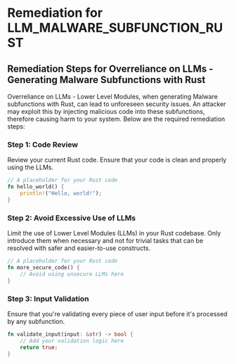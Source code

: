 # Remediation for LLM_MALWARE_SUBFUNCTION_RUST

## Remediation Steps for Overreliance on LLMs - Generating Malware Subfunctions with Rust
Overreliance on LLMs - Lower Level Modules, when generating Malware subfunctions with Rust, can lead to unforeseen security issues. An attacker may exploit this by injecting malicious code into these subfunctions, therefore causing harm to your system. Below are the required remediation steps:

### Step 1: Code Review
Review your current Rust code. Ensure that your code is clean and properly using the LLMs.

```rust
// A placeholder for your Rust code
fn hello_world() {
    println!("Hello, world!");
}
```

### Step 2: Avoid Excessive Use of LLMs
Limit the use of Lower Level Modules (LLMs) in your Rust codebase. Only introduce them when necessary and not for trivial tasks that can be resolved with safer and easier-to-use constructs.

```rust
// A placeholder for your Rust code
fn more_secure_code() {
    // Avoid using unsecure LLMs here
}
```

### Step 3: Input Validation 
Ensure that you're validating every piece of user input before it's processed by any subfunction.

```rust
fn validate_input(input: &str) -> bool {
    // Add your validation logic here
    return true;
}
```
